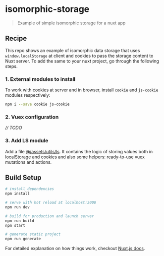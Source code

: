 # isomorphic-storage

> Example of simple isomorphic storage for a nuxt app

## Recipe

This repo shows an example of isomorphic data storage that uses `window.localStorage`
at client and cookies to pass the storage content to Nuxt server. To add the same to
your nuxt project, go through the following steps.

### 1. External modules to install

To work with cookies at server and in browser, install `cookie` and `js-cookie` modules
respectively:

```bash
npm i --save cookie js-cookie
```

### 2. Vuex configuration

*// TODO*

### 3. Add LS module

Add a file [@/assets/utils/ls](assets/utils/ls.js). It contains the logic
of storing values both in localStorage and cookies and also some helpers: ready-to-use
vuex mutations and actions.

## Build Setup

``` bash
# install dependencies
npm install

# serve with hot reload at localhost:3000
npm run dev

# build for production and launch server
npm run build
npm start

# generate static project
npm run generate
```

For detailed explanation on how things work, checkout [Nuxt.js docs](https://nuxtjs.org).
